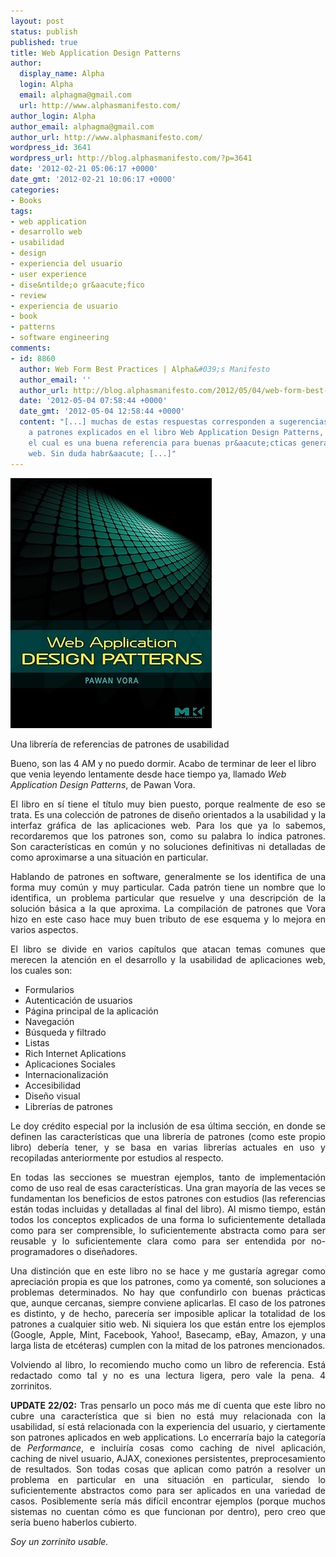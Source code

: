 ```yaml
---
layout: post
status: publish
published: true
title: Web Application Design Patterns
author:
  display_name: Alpha
  login: Alpha
  email: alphagma@gmail.com
  url: http://www.alphasmanifesto.com/
author_login: Alpha
author_email: alphagma@gmail.com
author_url: http://www.alphasmanifesto.com/
wordpress_id: 3641
wordpress_url: http://blog.alphasmanifesto.com/?p=3641
date: '2012-02-21 05:06:17 +0000'
date_gmt: '2012-02-21 10:06:17 +0000'
categories:
- Books
tags:
- web application
- desarrollo web
- usabilidad
- design
- experiencia del usuario
- user experience
- dise&ntilde;o gr&aacute;fico
- review
- experiencia de usuario
- book
- patterns
- software engineering
comments:
- id: 8860
  author: Web Form Best Practices | Alpha&#039;s Manifesto
  author_email: ''
  author_url: http://blog.alphasmanifesto.com/2012/05/04/web-form-best-practices/
  date: '2012-05-04 07:58:44 +0000'
  date_gmt: '2012-05-04 12:58:44 +0000'
  content: "[...] muchas de estas respuestas corresponden a sugerencias e incluso
    a patrones explicados en el libro Web Application Design Patterns, de Pawan Vora,
    el cual es una buena referencia para buenas pr&aacute;cticas generales sobre la
    web. Sin duda habr&aacute; [...]"
---
```


![](/assets/web-application-design-patterns.jpg)

Una librería de referencias de patrones de usabilidad

<p>Bueno, son las 4 AM y no puedo dormir. Acabo de terminar de leer el libro que venia leyendo lentamente desde hace tiempo ya, llamado <em>Web Application Design Patterns</em>, de Pawan Vora.</p>
<p style="text-align: justify;">El libro en s&iacute; tiene el t&iacute;tulo muy bien puesto, porque realmente de eso se trata. Es una colecci&oacute;n de patrones de dise&ntilde;o orientados a la usabilidad y la interfaz gr&aacute;fica de las aplicaciones web. Para los que ya lo sabemos, recordaremos que los patrones son, como su palabra lo indica patrones. Son caracter&iacute;sticas en com&uacute;n y no soluciones definitivas ni detalladas de como aproximarse a una situaci&oacute;n en particular.</p>
<p style="text-align: justify;">Hablando de patrones en software, generalmente se los identifica de una forma muy com&uacute;n y muy particular. Cada patr&oacute;n tiene un nombre que lo identifica, un problema particular que resuelve y una descripci&oacute;n de la soluci&oacute;n b&aacute;sica a la que aproxima. La compilaci&oacute;n de patrones que Vora hizo en este caso hace muy buen tributo de ese esquema y lo mejora en varios aspectos.</p>
<p style="text-align: justify;">El libro se divide en varios cap&iacute;tulos que atacan temas comunes que merecen la atenci&oacute;n en el desarrollo y la usabilidad de aplicaciones web, los cuales son:</p>
<ul style="text-align: justify;">
<li>Formularios</li>
<li>Autenticaci&oacute;n de usuarios</li>
<li>P&aacute;gina principal de la aplicaci&oacute;n</li>
<li>Navegaci&oacute;n</li>
<li>B&uacute;squeda y filtrado</li>
<li>Listas</li>
<li>Rich Internet Aplications</li>
<li>Aplicaciones Sociales</li>
<li>Internacionalizaci&oacute;n</li>
<li>Accesibilidad</li>
<li>Dise&ntilde;o visual</li>
<li>Librer&iacute;as de patrones</li>
</ul>
<p style="text-align: justify;">Le doy cr&eacute;dito especial por la inclusi&oacute;n de esa &uacute;ltima secci&oacute;n, en donde se definen las caracter&iacute;sticas que una librer&iacute;a de patrones (como este propio libro) deber&iacute;a tener, y se basa en varias librer&iacute;as actuales en uso y recopiladas anteriormente por estudios al respecto.</p>
<p style="text-align: justify;">En todas las secciones se muestran ejemplos, tanto de implementaci&oacute;n como de uso real de esas caracter&iacute;sticas. Una gran mayor&iacute;a de las veces se fundamentan los beneficios de estos patrones con estudios (las referencias est&aacute;n todas incluidas y detalladas al final del libro). Al mismo tiempo, est&aacute;n todos los conceptos explicados de una forma lo suficientemente detallada como para ser comprensible, lo suficientemente abstracta como para ser reusable y lo suficientemente clara como para ser entendida por no-programadores o dise&ntilde;adores.</p>
<p style="text-align: justify;">Una distinci&oacute;n que en este libro no se hace y me gustar&iacute;a agregar como apreciaci&oacute;n propia es que los patrones, como ya coment&eacute;, son soluciones a problemas determinados. No hay que confundirlo con buenas pr&aacute;cticas que, aunque cercanas, siempre conviene aplicarlas. El caso de los patrones es distinto, y de hecho, parecer&iacute;a ser imposible aplicar la totalidad de los patrones a cualquier sitio web. Ni siquiera los que est&aacute;n entre los ejemplos (Google, Apple, Mint, Facebook, Yahoo!, Basecamp, eBay, Amazon, y una larga lista de etc&eacute;teras) cumplen con la mitad de los patrones mencionados.</p>
<p style="text-align: justify;">Volviendo al libro, lo recomiendo mucho como un libro de referencia. Est&aacute; redactado como tal y no es una lectura ligera, pero vale la pena. 4 zorrinitos.</p>
<p style="text-align: justify;"><strong>UPDATE 22/02:</strong> Tras pensarlo un poco m&aacute;s me d&iacute; cuenta que este libro no cubre una caracter&iacute;stica que si bien no est&aacute; muy relacionada con la usabilidad, s&iacute; est&aacute; relacionada con la experiencia del usuario, y ciertamente son patrones aplicados en web applications. Lo encerrar&iacute;a bajo la categor&iacute;a de <em>Performance</em>, e incluir&iacute;a cosas como caching de nivel aplicaci&oacute;n, caching de nivel usuario, AJAX, conexiones persistentes, preprocesamiento de resultados. Son todas cosas que aplican como patr&oacute;n a resolver un problema en particular en una situaci&oacute;n en particular, siendo lo suficientemente abstractos como para ser aplicados en una variedad de casos. Posiblemente ser&iacute;a m&aacute;s dif&iacute;cil encontrar ejemplos (porque muchos sistemas no cuentan c&oacute;mo es que funcionan por dentro), pero creo que ser&iacute;a bueno haberlos cubierto.</p>
<p style="text-align: justify;"><em>Soy un zorrinito usable.</em></p>
